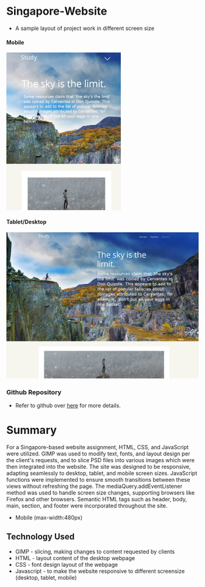 # Singapore-Website

- A sample layout of project work in different screen size

#### Mobile

<img src="./images/mobile.jpg" alt="drawing" style="width:300px;"/>

#### Tablet/Desktop

<img src="./images/desktop.jpg" alt="drawing" style="width:600px;"/>

### Github Repository

- Refer to github over [here](https://github.com/xunne899/front-end-assignment) for more details.

# Summary

For a Singapore-based website assignment, HTML, CSS, and JavaScript were utilized. GIMP was used to modify text, fonts, and layout design per the client's requests, and to slice PSD files into various images which were then integrated into the website. The site was designed to be responsive, adapting seamlessly to desktop, tablet, and mobile screen sizes. JavaScript functions were implemented to ensure smooth transitions between these views without refreshing the page. The mediaQuery.addEventListener method was used to handle screen size changes, supporting browsers like Firefox and other browsers. Semantic HTML tags such as header, body, main, section, and footer were incorporated throughout the site.

- Mobile (max-width:480px)

## Technology Used

- GIMP - slicing, making changes to content requested by clients
- HTML - layout content of the desktop webpage
- CSS - font design layout of the webpage
- Javascript - to make the website responsive to different screensize (desktop, tablet, mobile)
